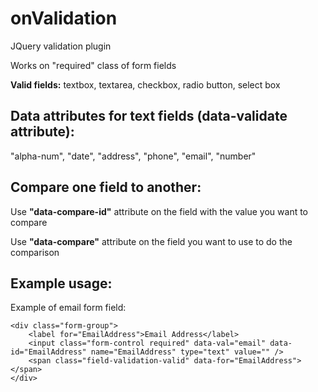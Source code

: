 onValidation
============

JQuery validation plugin

Works on "required" class of form fields

**Valid fields:** textbox, textarea, checkbox, radio button, select box

Data attributes for text fields (data-validate attribute):
-----------------------------------------------------
"alpha-num",
"date",
"address",
"phone",
"email",
"number"

Compare one field to another: 
-------------

Use **"data-compare-id"** attribute on the field with the value you want to compare

Use **"data-compare"** attribute on the field you want to use to do the comparison


Example usage: 
-------------

Example of email form field:

	<div class="form-group">
 		<label for="EmailAddress">Email Address</label>
		<input class="form-control required" data-val="email" data-id="EmailAddress" name="EmailAddress" type="text" value="" />	
		<span class="field-validation-valid" data-for="EmailAddress"></span>
	</div>

  
